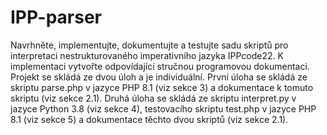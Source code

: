 # IPP-parser

Navrhněte, implementujte, dokumentujte a testujte sadu skriptů pro interpretaci nestrukturovaného
imperativního jazyka IPPcode22. K implementaci vytvořte odpovídající stručnou programovou dokumentaci. Projekt se skládá ze dvou úloh a je individuální.
První úloha se skládá ze skriptu parse.php v jazyce PHP 8.1 (viz sekce 3) a dokumentace
k tomuto skriptu (viz sekce 2.1). Druhá úloha se skládá ze skriptu interpret.py v jazyce Python
3.8 (viz sekce 4), testovacího skriptu test.php v jazyce PHP 8.1 (viz sekce 5) a dokumentace těchto
dvou skriptů (viz sekce 2.1).


